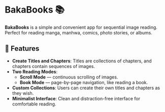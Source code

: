 # BakaBooks 📚

**BakaBooks** is a simple and convenient app for sequential image reading. Perfect for reading manga, manhwa, comics, photo stories, or albums.

## 🔧 Features

-   **Create Titles and Chapters**: Titles are collections of chapters, and chapters contain sequences of images.
-   **Two Reading Modes**:
    -   **Scroll Mode** — continuous scrolling of images.
    -   **Book Mode** — page-by-page navigation, like reading a book.
-   **Custom Collections**: Users can create their own titles and chapters as they wish.
-   **Minimalist Interface**: Clean and distraction-free interface for comfortable reading.
